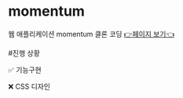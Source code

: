 # momentum
웹 애플리케이션 momentum 클론 코딩
[👉페이지 보기👈](https://coyasong.github.io/momentum/)

#진행 상황

  ✅ 기능구현
  
  ❌ CSS 디자인
